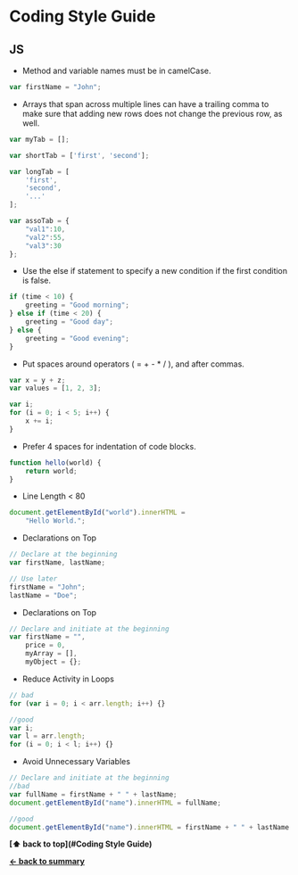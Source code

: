 # Coding Style Guide

## JS

* Method and variable names must be in camelCase.
```js
var firstName = "John";
```
* Arrays that span across multiple lines can have a trailing comma to make sure that adding new rows does not change the previous row, as well.
```js
var myTab = [];

var shortTab = ['first', 'second'];

var longTab = [
    'first',
	'second',
	'...'
];

var assoTab = {
    "val1":10,
    "val2":55,
    "val3":30
};
```
* Use the else if statement to specify a new condition if the first condition is false.
```js
if (time < 10) {
    greeting = "Good morning";
} else if (time < 20) {
    greeting = "Good day";
} else {
    greeting = "Good evening";
}
```
* Put spaces around operators ( = + - * / ), and after commas.
```js
var x = y + z;
var values = [1, 2, 3]; 

var i;
for (i = 0; i < 5; i++) {
    x += i;
}
```
* Prefer 4 spaces for indentation of code blocks.
```js
function hello(world) {
    return world;
}
```
* Line Length < 80
```js
document.getElementById("world").innerHTML =
    "Hello World.";
```
* Declarations on Top
```js
// Declare at the beginning
var firstName, lastName;

// Use later
firstName = "John";
lastName = "Doe";
```
* Declarations on Top
```js
// Declare and initiate at the beginning
var firstName = "",
    price = 0,
    myArray = [],
    myObject = {}; 
```
* Reduce Activity in Loops
```js
// bad
for (var i = 0; i < arr.length; i++) {}

//good
var i;
var l = arr.length;
for (i = 0; i < l; i++) {}
```
* Avoid Unnecessary Variables
```js
// Declare and initiate at the beginning
//bad
var fullName = firstName + " " + lastName;
document.getElementById("name").innerHTML = fullName;

//good
document.getElementById("name").innerHTML = firstName + " " + lastName 
```

**[⬆ back to top](#Coding Style Guide)**

**[← back to summary](https://github.com/centreon/centreon)**